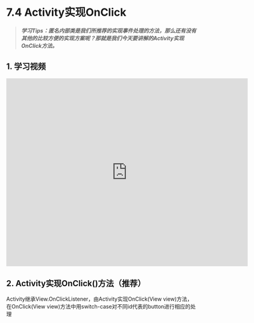 # 7.4 Activity实现OnClick

>##### 学习Tips：匿名内部类是我们所推荐的实现事件处理的方法，那么还有没有其他的比较方便的实现方案呢？那就是我们今天要讲解的Activity实现OnClick方法。

## 1. 学习视频

<iframe frameborder="0" width="640" height="498" src="https://v.qq.com/iframe/player.html?vid=x01990qt47o&tiny=0&auto=0" allowfullscreen></iframe>

## 2. Activity实现OnClick()方法（推荐）

Activity继承View.OnClickListener，由Activity实现OnClick(View view)方法，在OnClick(View view)方法中用switch-case对不同id代表的button进行相应的处理